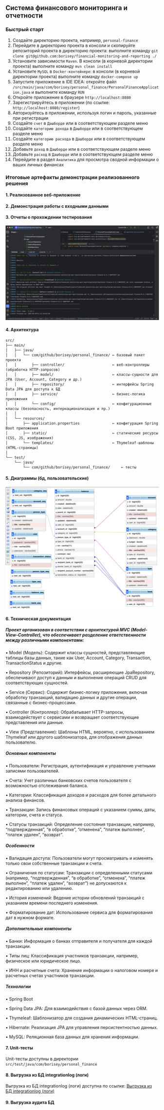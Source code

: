 ## Система финансового мониторинга и отчетности

### Быстрый старт

1. Создайте директорию проекта, например, `personal-finance`
2. Перейдите в директорию проекта в консоли и скопируйте репозиторий проекта в директорию проекта: выполните команду `git clone git@github.com:borisey/financial-monitoring-and-reporting ./`
3. Установите зависимости `Maven`. В консоли (в корневой директории проекта) выполните команду `mvn clean install`
4. Установите `MySQL` в `Docker-контейнере`: в консоли (в корневой директории проекта) выполните команду `docker-compose up`
5. Запустите приложение в IDE IDEA: откройте файл `/src/main/java/com/borisey/personal_finance/PersonalFinanceApplication.java` и выполните команду `RUN`
6. Откройте приложение в браузере `http://localhost:8080`
7. Зарегистрируйтесь в приложении (по ссылке: `http://localhost:8080/register`)
8. Авторизуйтесь в приложении, используя логин и пароль, указанные при регистрации
9. Создайте `счет` в `Дашборде` или в соответствующем разделе меню
10. Создайте `категорию дохода` в `Дашборде` или в соответствующем разделе меню
11. Создайте `категорию расхода` в `Дашборде` или в соответствующем разделе меню
12. Добавьте `доход` в `Дашборде` или в соответствующем разделе меню
13. Добавьте `расход` в `Дашборде` или в соответствующем разделе меню
14. Перейдите в раздел `Аналитика` для просмотра сводной информации о ваших личных финансах

### Итоговые артефакты демонстрации реализованного решения

#### 1. Реализованное веб-приложение

#### 2. Демонстрация работы с входными данными

#### 3. Отчеты о прохождении тестирования

![Отчеты о прохождении тестирования](img/tests_report.png)

#### 4. Архитектура

```
src/
├── main/
│   ├── java/
│   │   └── com/github/borisey/personal_finance/ ← базовый пакет проекта
│   │       ├── controller/                      ← веб-контроллеры (обработка HTTP-запросов)
│   │       ├── model/                           ← классы-сущности для JPA (User, Account, Category и др.)
│   │       ├── repository/                      ← интерфейсы Spring Data JPA для доступа к БД
│   │       ├── service/                         ← бизнес-логика приложения
│   │       └── config/                          ← конфигурационные классы (безопасность, интернационализация и пр.)
│   │
│   └── resources/
│       ├── application.properties               ← конфигурация Spring Boot приложения
│       ├── static/                              ← статические ресурсы (CSS, JS, изображения)
│       └── templates/                           ← Thymeleaf-шаблоны (HTML-страницы)
│
└── test/
    └── java/
        └── com/github/borisey/personal_finance/     ← тесты
 ```

#### 5. Диаграммы (бд, пользовательские)

![Диаграмма БД](img/db_diagram.png)

#### 6. Техническая документация

##### Проект организован в соответствии с архитектурой MVC (Model-View-Controller), что обеспечивает разделение ответственности между различными компонентами:

•	Model (Модель): Содержит классы сущностей, представляющие таблицы базы данных, такие как User, Account, Category, Transaction, TransactionStatus и другие.

•	Repository (Репозиторий): Интерфейсы, расширяющие JpaRepository, обеспечивают доступ к данным и выполнение операций CRUD для соответствующих сущностей.

•	Service (Сервис): Содержит бизнес-логику приложения, включая обработку транзакций, валидацию данных и другие операции, связанные с бизнес-процессами.

•	Controller (Контроллер): Обрабатывает HTTP-запросы, взаимодействует с сервисами и возвращает соответствующие представления или данные.

•	View (Представление): Шаблоны HTML, вероятно, с использованием Thymeleaf или другого шаблонизатора, для отображения данных пользователю.

##### Основные компоненты

•	Пользователи: Регистрация, аутентификация и управление учетными записями пользователей.

•	Счета: Учет различных банковских счетов пользователя с возможностью отслеживания баланса.

•	Категории: Классификация доходов и расходов для более детального анализа финансов.

•	Транзакции: Запись финансовых операций с указанием суммы, даты, категории, счета и статуса.

•	Статусы транзакций: Определение состояния транзакции, например, “подтвержденная”, “в обработке”, “отменена”, “платеж выполнен”, “платеж удален”, “возврат”.

##### Особенности

•	Валидация доступа: Пользователи могут просматривать и изменять только свои собственные транзакции и счета.

•	Ограничения по статусам: Транзакции с определенными статусами (например, “подтвержденная”, “в обработке”, “отменена”, “платеж выполнен”, “платеж удален”, “возврат”) не допускаются к редактированию или удалению.

•	История изменений: Ведение истории обновлений транзакций с указанием времени последнего изменения.

•	Форматирование дат: Использование сервиса для форматирования дат в нужном формате.

##### Дополнительные компоненты

•	Банки: Информация о банках отправителя и получателя для каждой транзакции.

•	Типы лиц: Классификация участников транзакции, например, физическое или юридическое лицо.

•	ИНН и расчетные счета: Хранение информации о налоговом номере и расчетных счетах участников транзакции.

##### Технологии

•	Spring Boot

•	Spring Data JPA: Для взаимодействия с базой данных через ORM.

•	Thymeleaf: Шаблонизатор для создания динамических HTML-страниц.

•	Hibernate: Реализация JPA для управления персистентностью данных.

•	MySQL: Реляционная база данных для хранения информации.

#### 7. Unit-тесты

Unit-тесты доступны в директории `src/test/java/com/borisey/personal_finance`

#### 8. Выгрузка из БД integrationlog (логи)

Выгрузка из БД integrationlog (логи) доступна по ссылке: [Выгрузка из БД integrationlog (логи)](https://github.com/borisey/)

#### 9. Выгрузка аудита БД